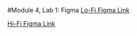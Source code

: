 #Module 4, Lab 1: Figma 
[Lo-Fi Figma Link](https://www.figma.com/file/iMussi1ogMpXBixIIKIYMU/Untitled?type=design&node-id=0%3A1&mode=design&t=Al7RzhYb9Jd8ELqt-1)

[Hi-Fi Figma Link](https://www.figma.com/file/q3pEGZ5lKzyMs8XCVXJaBZ/Untitled?type=design&node-id=0%3A1&mode=design&t=WUucHn1Qb5gTbpU9-1)